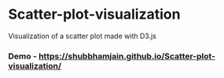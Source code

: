 # Scatter-plot-visualization
Visualization of a scatter plot made with D3.js
### Demo - https://shubbhamjain.github.io/Scatter-plot-visualization/
